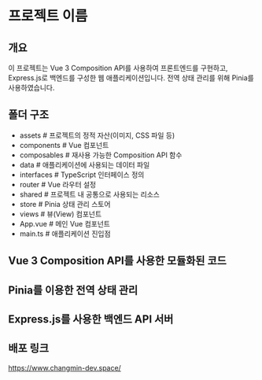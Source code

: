 # 프로젝트 이름

## 개요
이 프로젝트는 Vue 3 Composition API를 사용하여 프론트엔드를 구현하고, Express.js로 백엔드를 구성한 웹 애플리케이션입니다. 전역 상태 관리를 위해 Pinia를 사용하였습니다.

## 폴더 구조
- assets # 프로젝트의 정적 자산(이미지, CSS 파일 등)
- components # Vue 컴포넌트
- composables # 재사용 가능한 Composition API 함수
- data # 애플리케이션에 사용되는 데이터 파일
- interfaces # TypeScript 인터페이스 정의
- router # Vue 라우터 설정
- shared # 프로젝트 내 공통으로 사용되는 리소스
- store # Pinia 상태 관리 스토어
- views # 뷰(View) 컴포넌트
- App.vue # 메인 Vue 컴포넌트
- main.ts # 애플리케이션 진입점

## Vue 3 Composition API를 사용한 모듈화된 코드
## Pinia를 이용한 전역 상태 관리
## Express.js를 사용한 백엔드 API 서버

## 배포 링크
https://www.changmin-dev.space/
